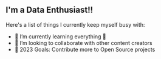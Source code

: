 ## I'm a Data Enthusiast!!
Here's a list of things I currently keep myself busy with:
- 🌱 I’m currently learning everything 🤣
- 👯 I’m looking to collaborate with other content creators
- 🥅 2023 Goals: Contribute more to Open Source projects

